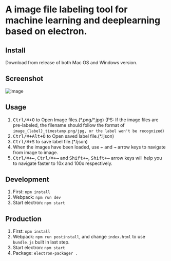 # A image file labeling tool for machine learning and deeplearning based on electron.

## Install
Download from release of both Mac OS and Windows version.

## Screenshot
 ![image](https://github.com/Jiramew/image_labeling_for_machine_learning/raw/master/github_image_readme.png)

## Usage
1. <kbd>Ctrl/⌘+O</kbd> to Open Image files.(\*.png/\*.jpg) (PS: If the image files are pre-labeled, the filename should follow the format of `image_{label}_timestamp.png/jpg, or the label won't be recognized`)
2. <kbd>Ctrl/⌘+Alt+O</kbd> to Open saved label file.(\*.ljson)
3. <kbd>Ctrl/⌘+S</kbd> to save label file.(\*.ljson)
4. When the images have been loaded, use <kbd>&larr;</kbd> and <kbd>&rarr;</kbd> arrow keys to navigate from image to image.
5. <kbd>Ctrl/⌘+&larr;</kbd>, <kbd>Ctrl/⌘+&rarr;</kbd> and <kbd>Shift+&larr;</kbd>, <kbd>Shift+&rarr;</kbd> arrow keys will help you to navigate faster to 10x and 100x respectively.

## Development
1. First: `npm install`
2. Webpack: `npm run dev`
3. Start electron: `npm start`

## Production
1. First: `npm install`
2. Webpack: `npm run postinstall`, and change `index.html` to use `bundle.js` built in last step.
3. Start electron: `npm start`
4. Package: `electron-packager .`
